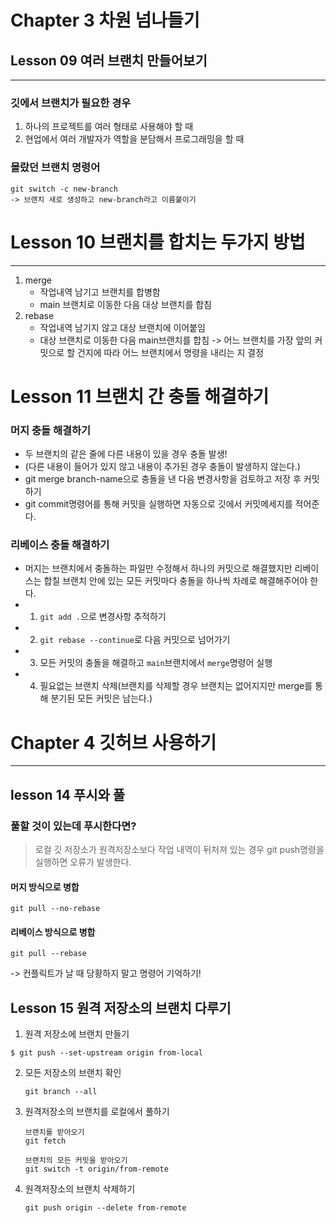 # Chapter 3 차원 넘나들기

## Lesson 09 여러 브랜치 만들어보기

---

### 깃에서 브랜치가 필요한 경우

1. 하나의 프로젝트를 여러 형태로 사용해야 할 때
2. 현업에서 여러 개발자가 역할을 분담해서 프로그래밍을 할 때

### 몰랐던 브랜치 명령어

```
git switch -c new-branch
-> 브랜치 새로 생성하고 new-branch라고 이름붙이기
```

# Lesson 10 브랜치를 합치는 두가지 방법

---

1. merge
   - 작업내역 남기고 브랜치를 합병함
   - main 브랜치로 이동한 다음 대상 브랜치를 합침
2. rebase
   - 작업내역 남기지 않고 대상 브랜치에 이어붙임
   - 대상 브랜치로 이동한 다음 main브랜치를 합침 -> 어느 브랜치를 가장 앞의 커밋으로 할 건지에 따라 어느 브랜치에서 명령을 내리는 지 결정

# Lesson 11 브랜치 간 충돌 해결하기

### 머지 충돌 해결하기

- 두 브랜치의 같은 줄에 다른 내용이 있을 경우 충돌 발생!
- (다른 내용이 들어가 있지 않고 내용이 추가된 경우 충돌이 발생하지 않는다.)
- git merge branch-name으로 충돌을 낸 다음 변경사항을 검토하고 저장 후 커밋하기
- git commit명령어를 통해 커밋을 실행하면 자동으로 깃에서 커밋메세지를 적어준다.

### 리베이스 충돌 해결하기

- 머지는 브랜치에서 충돌하는 파일만 수정해서 하나의 커밋으로 해결했지만 리베이스는 합칠 브랜치 안에 있는 모든 커밋마다 충돌을 하나씩 차례로 해결해주어야 한다.
- 1. `git add .`으로 변경사항 추적하기
- 2. `git rebase --continue`로 다음 커밋으로 넘어가기
- 3. 모든 커밋의 충돌을 해결하고 `main`브랜치에서 `merge`명령어 실행
- 4. 필요없는 브랜치 삭제(브랜치를 삭제할 경우 브랜치는 없어지지만 merge를 통해 분기된 모든 커밋은 남는다.)

# Chapter 4 깃허브 사용하기

---

## lesson 14 푸시와 풀

### 풀할 것이 있는데 푸시한다면?

> 로컬 깃 저장소가 원격저장소보다 작업 내역이 뒤처져 있는 경우 git push명령을 실행하면 오류가 발생한다.

#### 머지 방식으로 병합

```
git pull --no-rebase
```

#### 리베이스 방식으로 병합

```
git pull --rebase
```

-> 컨플릭트가 날 때 당황하지 말고 명령어 기억하기!

## Lesson 15 원격 저장소의 브랜치 다루기

1. 원격 저장소에 브랜치 만들기

```
$ git push --set-upstream origin from-local
```

2. 모든 저장소의 브랜치 확인
   ```
   git branch --all
   ```
3. 원격저장소의 브랜치를 로컬에서 풀하기

   ```
   브랜치를 받아오기
   git fetch

   브랜치의 모든 커밋을 받아오기
   git switch -t origin/from-remote

   ```

4. 원격저장소의 브랜치 삭제하기
   ```
   git push origin --delete from-remote
   ```
